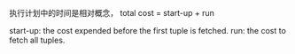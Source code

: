 
执行计划中的时间是相对概念，
total cost = start-up + run

start-up: the cost expended before the first tuple is fetched.
run: the cost to fetch all tuples.
